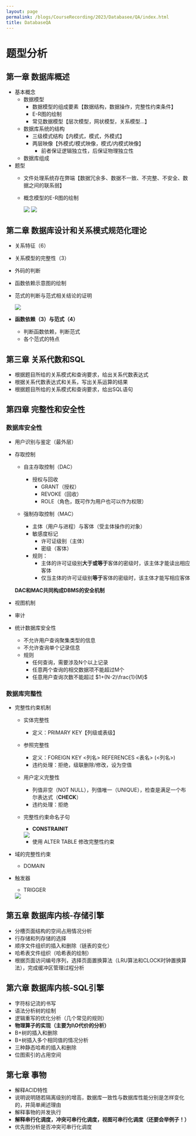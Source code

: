 ```yaml
---
layout: page
permalink: /blogs/CourseRecording/2023/Databasee/QA/index.html
title: DatabaseQA
---
```


# 题型分析

## 第一章 数据库概述

- 基本概念
    - 数据模型
        - 数据模型的组成要素【数据结构，数据操作，完整性约束条件】
        - E-R图的绘制
        - 常见数据模型【层次模型，网状模型，关系模型…】
    - 数据库系统的结构
        - 三级模式结构【内模式，模式，外模式】
        - 两层映像【外模式/模式映像，模式/内模式映像】
            - 前者保证逻辑独立性，后保证物理独立性
    - 数据库组成
- 题型
    - 文件处理系统存在弊端【数据冗余多、数据不一致、不完整、不安全、数据之间的联系弱】
    - 概念模型的E-R图的绘制
        
        <img src="https://CRYoushiwo.github.io/images/blogs/CoursesRecording/Database/QA/Untitled.png" class="blog-image" >

        <img src="https://CRYoushiwo.github.io/images/blogs/CoursesRecording/Database/QA/Untitled%201.png" class="blog-image" >

        

## 第二章 数据库设计和关系模式规范化理论

- 关系特征（6）
- 关系模型的完整性（3）
- 外码的判断
- 函数依赖示意图的绘制
- 范式的判断与范式相关结论的证明
    
    <img src="https://CRYoushiwo.github.io/images/blogs/CoursesRecording/Database/QA/Untitled%202.png" class="blog-image" >

- **函数依赖（3）与范式（4）**
    - 判断函数依赖，判断范式
    - 各个范式的特点

## 第三章 关系代数和SQL

- 根据题目所给的关系模式和查询要求，给出关系代数表达式
- 根据关系代数表达式和关系，写出关系运算的结果
- 根据题目所给的关系模式和查询要求，给出SQL语句

## 第四章 完整性和安全性

### 数据库安全性

- 用户识别与鉴定（最外层）
- 存取控制
    - 自主存取控制（DAC）
        - 授权与回收
            - GRANT（授权）
            - REVOKE（回收）
            - ROLE（角色，既可作为用户也可以作为权限）
            
    - 强制存取控制（MAC）
        - 主体（用户与进程）与客体（受主体操作的对象）
        - 敏感度标记
            - 许可证级别（主体）
            - 密级（客体）
        - 规则：
            - 主体的许可证级别**大于或等于**客体的密级时，该主体才能读出相应客体
            - 仅当主体的许可证级别**等于**客体的密级时，该主体才能写相应客体
        
    
    **DAC和MAC共同构成DBMS的安全机制**
    
- 视图机制
- 审计
- 统计数据库安全性
    - 不允许用户查询聚集类型的信息
    - 不允许查询单个记录信息
    - 规则
        - 任何查询，需要涉及N个以上记录
        - 任意两个查询的相交数据项不能超过M个
        - 任意用户查询次数不能超过 $1+(N-2)\frac{1}{M}$

### 数据库完整性

- 完整性约束机制
    - 实体完整性
        - 定义：PRIMARY KEY【列级或表级】
    - 参照完整性
        - 定义：FOREIGN KEY <列名> REFERENCES <表名>  (<列名>)
        - 违约处理：拒绝，级联删除/修改，设为空值
    - 用户定义完整性
        - 列值非空（NOT NULL），列值唯一（UNIQUE），检查是满足一个布尔表达式（**CHECK**）
        - 违约处理：拒绝
    - 完整性约束命名子句
        - **CONSTRAINIT**
        
        <img src="https://CRYoushiwo.github.io/images/blogs/CoursesRecording/Database/QA/Untitled%203.png" class="blog-image" >
        
        - 使用 ALTER TABLE 修改完整性约束
- 域的完整性约束
    - DOMAIN
- 触发器
    - TRIGGER
    
    <img src="https://CRYoushiwo.github.io/images/blogs/CoursesRecording/Database/QA/Untitled%204.png" class="blog-image" >
    

## 第五章 数据库内核-存储引擎

- 分槽页面结构的空间占用情况分析
- 行存储和列存储的选择
- 顺序文件组织的插入和删除（链表的变化）
- 哈希表文件组织（哈希表的绘制）
- 根据页面访问编号序列，选择页面置换算法（LRU算法和CLOCK时钟置换算法），完成缓冲区管理过程分析

## 第六章 数据库内核-SQL引擎

- 字符标记流的书写
- 语法分析树的绘制
- 逻辑重写的优化分析（几个常见的规则）
- **物理算子的实现（主要为I\O代价的分析）**
- B+树的插入和删除
- B+树插入多个相同值的情况分析
- 三种静态哈希的插入和删除
- 位图索引的占用空间

## 第七章 事物

- 解释ACID特性
- 说明说明随若隔离级别的增高，数据库一致性与数据库性能分别是怎样变化的，并简单阐述理由
- 解释事物的并发执行
- **解释串行化调度，冲突可串行化调度，视图可串行化调度（还要会举例子！）**
- 优先图分析是否冲突可串行化调度